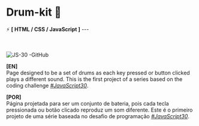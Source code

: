 # Drum-kit 🥁

⚡ <strong>[ HTML / CSS / JavaScript ]</strong> ---

<br>

![JS-30 -GitHub](https://user-images.githubusercontent.com/108018406/190512666-bba2621b-a690-4844-bdaa-42b01b2f5fb8.png)

<strong>[EN]</strong>
<br>
Page designed to be a set of drums as each key pressed or button clicked plays a different sound. This is the first project of a series based on the coding challenge _[#JavaScript30](https://javascript30.com/)_.

<strong>[POR]</strong>
<br>
Página projetada para ser um conjunto de bateria, pois cada tecla pressionada ou botão clicado reproduz um som diferente. Este é o primeiro projeto de uma série baseada no desafio de programação _[#JavaScript30](https://javascript30.com/)_.
